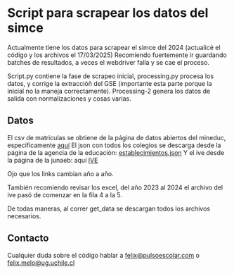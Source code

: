 # Script para scrapear los datos del simce

Actualmente tiene los datos para scrapear el simce del 2024 (actualicé el código y los archivos el 17/03/2025)
Recomiendo fuertemente ir guardando batches de resultados, a veces el webdriver falla y se cae el proceso.

Script.py contiene la fase de scrapeo inicial, processing.py procesa los datos, y corrige la extraccióñ del GSE (importante esta parte porque la inicial no la maneja correctamente).
Processing-2 genera los datos de salida con normalizaciones y cosas varias.

## Datos

El csv de matriculas se obtiene de la página de datos abiertos del mineduc, especificamente [aquí](https://datosabiertos.mineduc.cl/resumen-de-matricula-por-establecimiento-educacional/)
El json con todos los colegios se descarga desde la página de la agencia de la educación: [establecimientos.json](https://www.agenciaeducacion.cl/wp-content/themes/ace-child/data/establecimientos.json)
Y el ive desde la página de la junaeb: aquí [IVE](https://www.junaeb.cl/wp-content/uploads/2024/04/IVE-2024.xlsx)

Ojo que los links cambian año a año.

También recomiendo revisar los excel, del año 2023 al 2024 el archivo del ive pasó de comenzar en la fila 4 a la 5.

De todas maneras, al correr get_data se descargan todos los archivos necesarios.

## Contacto

Cualquier duda sobre el código hablar a <felix@pulsoescolar.com> o <felix.melo@ug.uchile.cl>